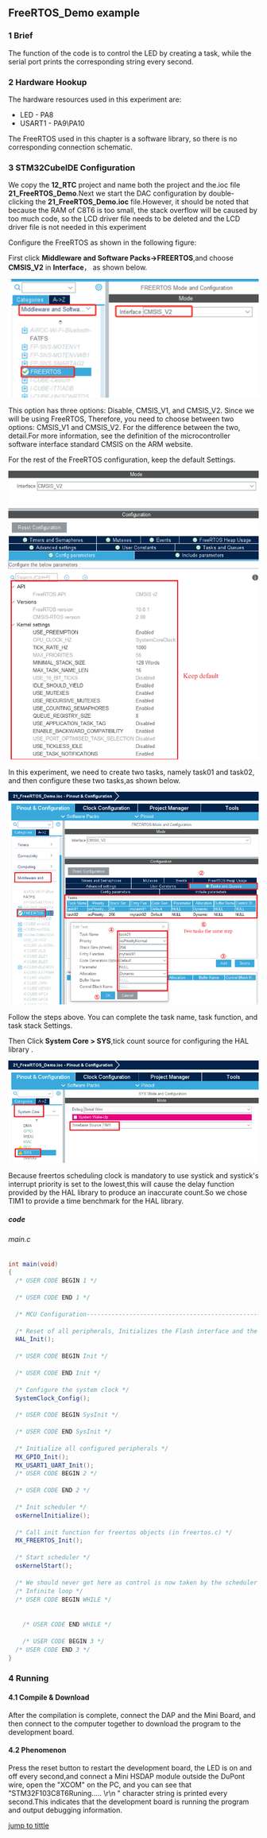 ## FreeRTOS_Demo example<a name="catalogue"></a>


### 1 Brief
The function of the code is to control the LED by creating a task, while the serial port prints the corresponding string every second.
### 2 Hardware Hookup
The hardware resources used in this experiment are:
+ LED - PA8
+ USART1 - PA9\PA10

The FreeRTOS used in this chapter is a software library, so there is no corresponding connection schematic.

### 3 STM32CubeIDE Configuration


We copy the **12_RTC** project and name both the project and the.ioc file **21_FreeRTOS_Demo**.Next we start the DAC configuration by double-clicking the **21_FreeRTOS_Demo.ioc** file.However, it should be noted that because the RAM of C8T6 is too small, the stack overflow will be caused by too much code, so the LCD driver file needs to be deleted and the LCD driver file is not needed in this experiment

Configure the FreeRTOS as shown in the following figure:

First click **Middleware and Software Packs->FREERTOS**,and choose **CMSIS_V2** in **Interface**， as shown below.

![ ](../../1_docs/3_figures/21_FreeRTOS_Demo/f1.png)

This option has three options: Disable, CMSIS_V1, and CMSIS_V2. Since we will be using FreeRTOS,
Therefore, you need to choose between two options: CMSIS_V1 and CMSIS_V2. For the difference between the two, detail.For more information, see the definition of the microcontroller software interface standard CMSIS on the ARM website.

For the rest of the FreeRTOS configuration, keep the default Settings.

![ ](../../1_docs/3_figures/21_FreeRTOS_Demo/f2.png)

In this experiment, we need to create two tasks, namely task01 and task02, and then configure these two tasks,as shown below.

![ ](../../1_docs/3_figures/21_FreeRTOS_Demo/f3.png)

Follow the steps above. You can complete the task name, task function, and task stack Settings.

Then Click **System Core > SYS**,tick count source for configuring the HAL library .

![ ](../../1_docs/3_figures/21_FreeRTOS_Demo/f4.png)

Because freertos scheduling clock is mandatory to use systick and systick's interrupt priority is set to the lowest,this will cause the delay function provided by the HAL library to produce an inaccurate count.So we chose TIM1 to provide a time benchmark for the HAL library.

##### code
###### main.c
```c#
int main(void)
{
  /* USER CODE BEGIN 1 */

  /* USER CODE END 1 */

  /* MCU Configuration--------------------------------------------------------*/

  /* Reset of all peripherals, Initializes the Flash interface and the Systick. */
  HAL_Init();

  /* USER CODE BEGIN Init */

  /* USER CODE END Init */

  /* Configure the system clock */
  SystemClock_Config();

  /* USER CODE BEGIN SysInit */

  /* USER CODE END SysInit */

  /* Initialize all configured peripherals */
  MX_GPIO_Init();
  MX_USART1_UART_Init();
  /* USER CODE BEGIN 2 */

  /* USER CODE END 2 */

  /* Init scheduler */
  osKernelInitialize();

  /* Call init function for freertos objects (in freertos.c) */
  MX_FREERTOS_Init();

  /* Start scheduler */
  osKernelStart();

  /* We should never get here as control is now taken by the scheduler */
  /* Infinite loop */
  /* USER CODE BEGIN WHILE */


    /* USER CODE END WHILE */

    /* USER CODE BEGIN 3 */
  /* USER CODE END 3 */
}
```

### 4 Running
#### 4.1 Compile & Download
After the compilation is complete, connect the DAP and the Mini Board, and then connect to the computer together to download the program to the development board.
#### 4.2 Phenomenon
Press the reset button to restart the development board, the LED is on and off every second,and connect a Mini HSDAP module outside the DuPont wire, open the "XCOM" on the PC, and you can see that "STM32F103C8T6Runing..... \r\n " character string is printed every second.This indicates that the development board is running the program and output debugging information.

[jump to tittle](#catalogue)
